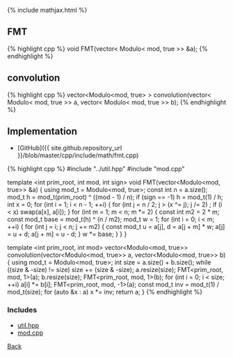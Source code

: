 {% include mathjax.html %}

## FMT

{% highlight cpp %}
void FMT(vector< Modulo< mod, true >> &a);
{% endhighlight %}

## convolution

{% highlight cpp %}
vector<Modulo<mod, true> > convolution(vector< Modulo< mod, true >> a, vector< Modulo< mod, true >> b);
{% endhighlight %}

## Implementation

- [GitHub]({{ site.github.repository_url }}/blob/master/cpp/include/math/fmt.cpp)

{% highlight cpp %}
#include "../util.hpp"
#include "mod.cpp"

template <int prim_root, int mod, int sign>
void FMT(vector<Modulo<mod, true>> &a) {
  using mod_t = Modulo<mod, true>;
  const int n = a.size();
  mod_t h = mod_t(prim_root) ^ ((mod - 1) / n);
  if (sign == -1)
    h = mod_t(1) / h;
  int x = 0;
  for (int i = 1; i < n - 1; ++i) {
    for (int j = n / 2; j > (x ^= j); j /= 2)
      ;
    if (i < x)
      swap(a[x], a[i]);
  }
  for (int m = 1; m < n; m *= 2) {
    const int m2 = 2 * m;
    const mod_t base = mod_t(h) ^ (n / m2);
    mod_t w = 1;
    for (int i = 0; i < m; ++i) {
      for (int j = i; j < n; j += m2) {
        const mod_t u = a[j], d = a[j + m] * w;
        a[j] = u + d;
        a[j + m] = u - d;
      }
      w *= base;
    }
  }
}

template <int prim_root, int mod>
vector<Modulo<mod, true>> convolution(vector<Modulo<mod, true>> a,
                                      vector<Modulo<mod, true>> b) {
  using mod_t = Modulo<mod, true>;
  int size = a.size() + b.size();
  while ((size & -size) != size)
    size += (size & -size);
  a.resize(size);
  FMT<prim_root, mod, 1>(a);
  b.resize(size);
  FMT<prim_root, mod, 1>(b);
  for (int i = 0; i < size; ++i)
    a[i] *= b[i];
  FMT<prim_root, mod, -1>(a);
  const mod_t inv = mod_t(1) / mod_t(size);
  for (auto &x : a)
    x *= inv;
  return a;
}
{% endhighlight %}

### Includes

- [util.hpp](../util)
- [mod.cpp](mod)

[Back](../..)
